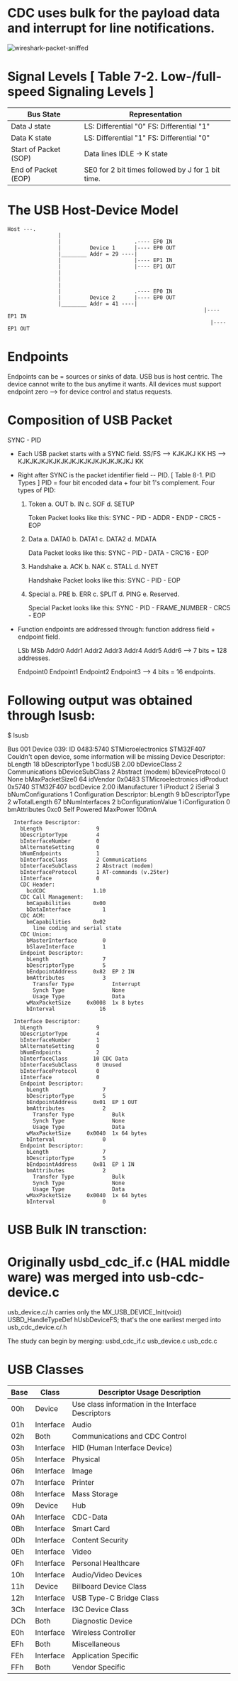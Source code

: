 # CDC uses bulk for the payload data and interrupt for line notifications. 
![wireshark-packet-sniffed](./media/wireshark-packet-sniffing.png)


# Signal Levels [ Table 7-2. Low-/full-speed Signaling Levels ]
| Bus State                           | Representation                                    | 
|------------------------------------ | ------------------------------------------------- |
| Data J state                        | LS: Differential "0"    FS: Differential "1"      |
| Data K state                        | LS: Differential "1"    FS: Differential "0"      |
| Start of Packet (SOP)               | Data lines IDLE -> K state                        |
| End of Packet (EOP)                 | SE0 for 2 bit times followed by J for 1 bit time. |

# The USB Host-Device Model
```
Host ---.
				|
				|                       .---- EP0 IN
				|         Device 1      |---- EP0 OUT
				|________ Addr = 29 ----|
				|                       |---- EP1 IN
				|                       |---- EP1 OUT
				|
				|
				|
				|                       .---- EP0 IN   
				|         Device 2      |---- EP0 OUT
				|________ Addr = 41 ----|
															  |---- EP1 IN
																|---- EP1 OUT
```

# Endpoints
Endpoints can be = sources or sinks of data. 
USB bus is host centric. The device cannot write to the bus anytime it wants.
All devices must support endpoint zero --> for device control and status requests.



# Composition of USB Packet 

  SYNC - PID 
  - Each USB packet starts with a SYNC field.
      SS/FS --> KJKJKJ KK 
      HS    --> KJKJKJKJKJKJKJKJKJKJKJKJKJKJKJ KK

  - Right after SYNC is the packet identifier field -- PID. [ Table 8-1. PID Types ] 
      PID = four bit encoded data + four bit 1's complement. 
      Four types of PID:
      1. Token
         a. OUT
         b. IN
         c. SOF
         d. SETUP

         Token Packet looks like this:
         SYNC - PID - ADDR - ENDP - CRC5 - EOP

      2. Data
         a. DATA0 
         b. DATA1
         c. DATA2
         d. MDATA

         Data Packet looks like this:
         SYNC - PID - DATA - CRC16 - EOP

      3. Handshake
         a. ACK
         b. NAK
         c. STALL
         d. NYET

         Handshake Packet looks like this:
         SYNC - PID - EOP

      4. Special 
         a. PRE
         b. ERR
         c. SPLIT
         d. PING
         e. Reserved.

         Special Packet looks like this:
         SYNC - PID - FRAME_NUMBER - CRC5 - EOP

  - Function endpoints are addressed through: function address field + endpoint field. 

    LSb                                 MSb
    Addr0 Addr1 Addr2 Addr3 Addr4 Addr5 Addr6 --> 7 bits = 128 addresses.

    Endpoint0 Endpoint1 Endpoint2 Endpoint3 --> 4 bits = 16 endpoints.

    







  
  


# Following output was obtained through lsusb:

  $ lsusb

  >
  Bus 001 Device 039: ID 0483:5740 STMicroelectronics STM32F407
  Couldn't open device, some information will be missing
  Device Descriptor:
    bLength                18
    bDescriptorType         1
    bcdUSB               2.00
    bDeviceClass            2 Communications
    bDeviceSubClass         2 Abstract (modem)
    bDeviceProtocol         0 None
    bMaxPacketSize0        64
    idVendor           0x0483 STMicroelectronics
    idProduct          0x5740 STM32F407
    bcdDevice            2.00
    iManufacturer           1 
    iProduct                2 
    iSerial                 3 
    bNumConfigurations      1
    Configuration Descriptor:
      bLength                 9
      bDescriptorType         2
      wTotalLength           67
      bNumInterfaces          2
      bConfigurationValue     1
      iConfiguration          0 
      bmAttributes         0xc0
        Self Powered
      MaxPower              100mA

      Interface Descriptor:
        bLength                 9
        bDescriptorType         4
        bInterfaceNumber        0
        bAlternateSetting       0
        bNumEndpoints           1
        bInterfaceClass         2 Communications
        bInterfaceSubClass      2 Abstract (modem)
        bInterfaceProtocol      1 AT-commands (v.25ter)
        iInterface              0 
        CDC Header:
          bcdCDC               1.10
        CDC Call Management:
          bmCapabilities       0x00
          bDataInterface          1
        CDC ACM:
          bmCapabilities       0x02
            line coding and serial state
        CDC Union:
          bMasterInterface        0
          bSlaveInterface         1 
        Endpoint Descriptor:
          bLength                 7
          bDescriptorType         5
          bEndpointAddress     0x82  EP 2 IN
          bmAttributes            3
            Transfer Type            Interrupt
            Synch Type               None
            Usage Type               Data
          wMaxPacketSize     0x0008  1x 8 bytes
          bInterval              16

      Interface Descriptor:
        bLength                 9
        bDescriptorType         4
        bInterfaceNumber        1
        bAlternateSetting       0
        bNumEndpoints           2
        bInterfaceClass        10 CDC Data
        bInterfaceSubClass      0 Unused
        bInterfaceProtocol      0 
        iInterface              0 
        Endpoint Descriptor:
          bLength                 7
          bDescriptorType         5
          bEndpointAddress     0x01  EP 1 OUT
          bmAttributes            2
            Transfer Type            Bulk
            Synch Type               None
            Usage Type               Data
          wMaxPacketSize     0x0040  1x 64 bytes
          bInterval               0
        Endpoint Descriptor:
          bLength                 7
          bDescriptorType         5
          bEndpointAddress     0x81  EP 1 IN
          bmAttributes            2
            Transfer Type            Bulk
            Synch Type               None
            Usage Type               Data
          wMaxPacketSize     0x0040  1x 64 bytes
          bInterval               0

# USB Bulk IN transction:




# Originally usbd_cdc_if.c (HAL middle ware) was merged into usb-cdc-device.c

usb_device.c/.h carries only 
    the MX_USB_DEVICE_Init(void) 
    USBD_HandleTypeDef hUsbDeviceFS;
  that's the one earliest merged into usb_cdc_device.c/.h


The study can begin by merging:
  usbd_cdc_if.c
  usb_device.c
  usb_cdc.c

# USB Classes
| Base | Class      | Descriptor Usage Description                       |
|------|------------|----------------------------------------------------|
| 00h  | Device     | Use class information in the Interface Descriptors |
| 01h  | Interface  | Audio                                              |
| 02h  | Both       | Communications and CDC Control                     |
| 03h  | Interface  | HID (Human Interface Device)                       |
| 05h  | Interface  | Physical                                           |
| 06h  | Interface  | Image                                              |
| 07h  | Interface  | Printer                                            |
| 08h  | Interface  | Mass Storage                                       |
| 09h  | Device     | Hub                                                |
| 0Ah  | Interface  | CDC-Data                                           |
| 0Bh  | Interface  | Smart Card                                         |
| 0Dh  | Interface  | Content Security                                   |
| 0Eh  | Interface  | Video                                              |
| 0Fh  | Interface  | Personal Healthcare                                |
| 10h  | Interface  | Audio/Video Devices                                |
| 11h  | Device     | Billboard Device Class                             |
| 12h  | Interface  | USB Type-C Bridge Class                            |
| 3Ch   | Interface  | I3C Device Class                                   |
| DCh  | Both       | Diagnostic Device                                  |
| E0h  | Interface  | Wireless Controller                                |
| EFh  | Both       | Miscellaneous                                      |
| FEh  | Interface  | Application Specific                               |
| FFh  | Both       | Vendor Specific                                    |





